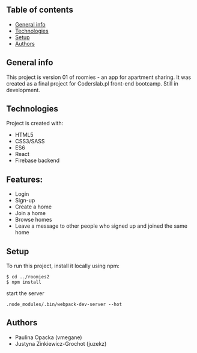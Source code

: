 ﻿## Table of contents
* [General info](#general-info)
* [Technologies](#technologies)
* [Setup](#setup)
* [Authors](#authors)

## General info
This project is version 01 of roomies - an app for apartment sharing. It was created as a final project for Coderslab.pl front-end bootcamp. Still in development. 
	
## Technologies
Project is created with:
* HTML5
* CSS3/SASS
* ES6
* React
* Firebase backend

## Features:
* Login
* Sign-up
* Create a home
* Join a home
* Browse homes
* Leave a message to other people who signed up and joined the same home

## Setup
To run this project, install it locally using npm:

```
$ cd ../roomies2
$ npm install
```
start the server 
```
.node_modules/.bin/webpack-dev-server --hot
```

## Authors
* Paulina Opacka (vmegane)
* Justyna Zinkiewicz-Grochot (juzekz)

